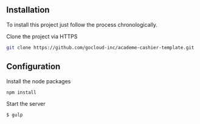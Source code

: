 ## Installation

To install this project just follow the process chronologically.

Clone the project via HTTPS

```bash
git clone https://github.com/gocloud-inc/academe-cashier-template.git
```
## Configuration

Install the node packages

```bash
npm install
```

Start the server 

```bash
$ gulp
```
